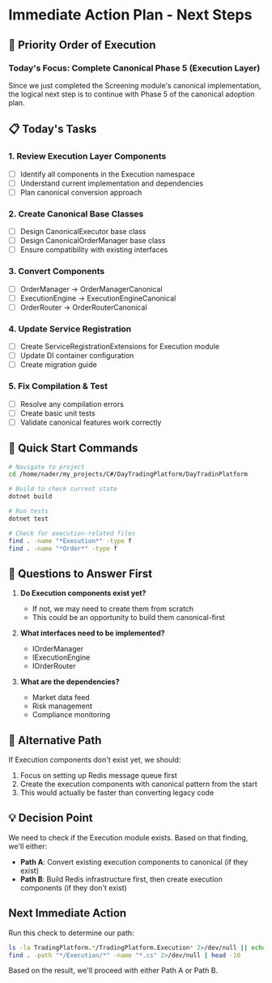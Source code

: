 # Immediate Action Plan - Next Steps

## 🎯 Priority Order of Execution

### Today's Focus: Complete Canonical Phase 5 (Execution Layer)

Since we just completed the Screening module's canonical implementation, the logical next step is to continue with Phase 5 of the canonical adoption plan.

## 📋 Today's Tasks

### 1. Review Execution Layer Components
- [ ] Identify all components in the Execution namespace
- [ ] Understand current implementation and dependencies
- [ ] Plan canonical conversion approach

### 2. Create Canonical Base Classes
- [ ] Design CanonicalExecutor base class
- [ ] Design CanonicalOrderManager base class
- [ ] Ensure compatibility with existing interfaces

### 3. Convert Components
- [ ] OrderManager → OrderManagerCanonical
- [ ] ExecutionEngine → ExecutionEngineCanonical
- [ ] OrderRouter → OrderRouterCanonical

### 4. Update Service Registration
- [ ] Create ServiceRegistrationExtensions for Execution module
- [ ] Update DI container configuration
- [ ] Create migration guide

### 5. Fix Compilation & Test
- [ ] Resolve any compilation errors
- [ ] Create basic unit tests
- [ ] Validate canonical features work correctly

## 🚀 Quick Start Commands

```bash
# Navigate to project
cd /home/nader/my_projects/C#/DayTradingPlatform/DayTradinPlatform

# Build to check current state
dotnet build

# Run tests
dotnet test

# Check for execution-related files
find . -name "*Execution*" -type f
find . -name "*Order*" -type f
```

## 📝 Questions to Answer First

1. **Do Execution components exist yet?**
   - If not, we may need to create them from scratch
   - This could be an opportunity to build them canonical-first

2. **What interfaces need to be implemented?**
   - IOrderManager
   - IExecutionEngine
   - IOrderRouter

3. **What are the dependencies?**
   - Market data feed
   - Risk management
   - Compliance monitoring

## 🔄 Alternative Path

If Execution components don't exist yet, we should:
1. Focus on setting up Redis message queue first
2. Create the execution components with canonical pattern from the start
3. This would actually be faster than converting legacy code

## 💡 Decision Point

We need to check if the Execution module exists. Based on that finding, we'll either:
- **Path A**: Convert existing execution components to canonical (if they exist)
- **Path B**: Build Redis infrastructure first, then create execution components (if they don't exist)

## Next Immediate Action

Run this check to determine our path:
```bash
ls -la TradingPlatform.*/TradingPlatform.Execution* 2>/dev/null || echo "No Execution module found"
find . -path "*/Execution/*" -name "*.cs" 2>/dev/null | head -10
```

Based on the result, we'll proceed with either Path A or Path B.